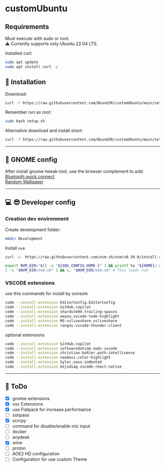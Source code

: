 # customUbuntu

## Requirements
Must execute with sudo or root.  
:warning: Currently supports only Ubuntu 22.04 LTS.

Installed curl:
```sh
sudo apt update
sudo apt install curl -y
```

## :rocket: Installation

Download:
```sh
curl -f https://raw.githubusercontent.com/Bound3R/customUbuntu/main/setup.sh -o setup.sh
```

Remember run as root:
```sh
sudo bash setup.sh
```

Alternative download and install short:
```sh
curl -f https://raw.githubusercontent.com/Bound3R/customUbuntu/main/setup.sh -o setup.sh && sudo bash setup.sh
```

---

## :art: GNOME config
After install gnome-tweak-tool, use the browser complement to add:  
[Bluetooth quick connect](https://extensions.gnome.org/extension/1401/bluetooth-quick-connect)  
[Random Wallpaper](https://extensions.gnome.org/extension/1040/random-wallpaper)  

---

## :computer: :sunglasses: Developer config

### Creation dev environment
Create development folder:
```sh
mkdir Development
```
Install `nvm`
```sh
curl -o- https://raw.githubusercontent.com/nvm-sh/nvm/v0.39.0/install.sh | bash
```
```sh
export NVM_DIR="$([ -z "${XDG_CONFIG_HOME-}" ] && printf %s "${HOME}/.nvm" || printf %s "${XDG_CONFIG_HOME}/nvm")"
[ -s "$NVM_DIR/nvm.sh" ] && \. "$NVM_DIR/nvm.sh" # This loads nvm
```

### VSCODE extensions
use this commands for install by console
```sh
code --install-extension EditorConfig.EditorConfig
code --install-extension GitHub.copilot
code --install-extension shardulm94.trailing-spaces
code --install-extension wayou.vscode-todo-highlight
code --install-extension MS-vsliveshare.vsliveshare
code --install-extension rangav.vscode-thunder-client
```

optional extensions
```sh
code --install-extension GitHub.copilot
code --install-extension softwaredotcom.swdc-vscode
code --install-extension christian-kohler.path-intellisense
code --install-extension naumovs.color-highlight
code --install-extension Syler.sass-indented
code --install-extension msjsdiag.vscode-react-native
```

---

## :memo: ToDo
- [x] gnome extensions
- [x] vsc Extensions
- [x] use Flatpack for increase performance
- [ ] sshpass
- [x] scrcpy
- [ ] command for disable/enable mic input
- [ ] docker
- [ ] anydesk
- [x] wine
- [ ] proton
- [ ] AOE2 HD configuration
- [ ] Configuration for use custom Theme
